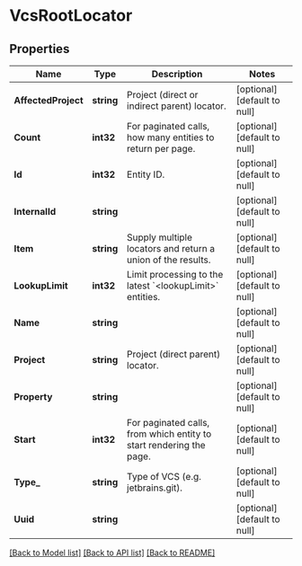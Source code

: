 # VcsRootLocator

## Properties
Name | Type | Description | Notes
------------ | ------------- | ------------- | -------------
**AffectedProject** | **string** | Project (direct or indirect parent) locator. | [optional] [default to null]
**Count** | **int32** | For paginated calls, how many entities to return per page. | [optional] [default to null]
**Id** | **int32** | Entity ID. | [optional] [default to null]
**InternalId** | **string** |  | [optional] [default to null]
**Item** | **string** | Supply multiple locators and return a union of the results. | [optional] [default to null]
**LookupLimit** | **int32** | Limit processing to the latest &#x60;&lt;lookupLimit&gt;&#x60; entities. | [optional] [default to null]
**Name** | **string** |  | [optional] [default to null]
**Project** | **string** | Project (direct parent) locator. | [optional] [default to null]
**Property** | **string** |  | [optional] [default to null]
**Start** | **int32** | For paginated calls, from which entity to start rendering the page. | [optional] [default to null]
**Type_** | **string** | Type of VCS (e.g. jetbrains.git). | [optional] [default to null]
**Uuid** | **string** |  | [optional] [default to null]

[[Back to Model list]](../README.md#documentation-for-models) [[Back to API list]](../README.md#documentation-for-api-endpoints) [[Back to README]](../README.md)


